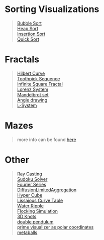 # Sorting Visualizations
> [Bubble Sort](./SortingVisualizations/BubbleSort.py)  
> [Heap Sort](./SortingVisualizations/HeapSort.py)  
> [Insertion Sort](./SortingVisualizations/InsertionSort.py)  
> [Quick Sort](./SortingVisualizations/QuickSort.py)  

# Fractals
> [Hilbert Curve](./Fractals/HilbertCurve.py)  
> [Toothpick Sequence](./Fractals/ToothpickSequence.py)  
> [Infinite Square Fractal](./Fractals/InfiniteSquareFractal.py)  
> [Lorenz System](./Fractals/LorenzSystem.py)  
> [Mandelbrot set](./Fractals/MandelbrotSet.py)  
> [Angle drawing](./Fractals/AngleDrawing.py)  
> [L-System](./Fractals/LSystem.py)

# Mazes
> more info can be found [here](./Maze/README.md)  

# Other
> [Ray Casting](./other/RayCasting.py)  
> [Sudoku Solver](./other/SudokuSolver.py)  
> [Fourier Series](./other/FourierSeries.py)  
> [DiffusionLimitedAggregation](./other/DiffusionLimitedAggregation.py)  
> [Hyper Cube](./other/HyperCube.py)  
> [Lissajous Curve Table](./other/LissajousTable.py)  
> [Water Ripple](./other/WaterRipple.py)  
> [Flocking Simulation](./other/FlockingSimulation.py)  
> [3D Knots](./other/3DKnots.py)  
> [double pendulum](./other/DoublePendulum.py)  
> [prime visualizer as polar coordinates](./other/PrimeVisualizerAsPolar.py)  
> [metaballs](./other/MetaBalls.py)  
